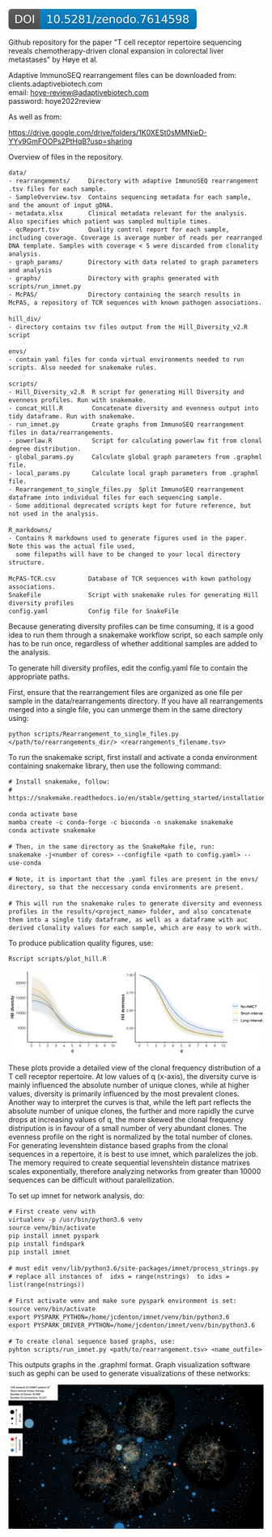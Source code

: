 ![Image](figures/zenodo.7614598.svg) 

Github repository for the paper "T cell receptor repertoire sequencing reveals chemotherapy-driven clonal expansion in colorectal liver metastases" by Høye et al.

Adaptive ImmunoSEQ rearrangement files can be downloaded from:  
clients.adaptivebiotech.com  
email: hoye-review@adaptivebiotech.com  
password: hoye2022review

As well as from:

https://drive.google.com/drive/folders/1K0XESt0sMMNieD-YYv9GmFOOPs2PtHqB?usp=sharing


Overview of files in the repository.
```
data/
- rearrangements/     Directory with adaptive ImmunoSEQ rearrangement .tsv files for each sample.
- SampleOverview.tsv  Contains sequencing metadata for each sample, and the amount of input gDNA.
- metadata.xlsx       Clinical metadata relevant for the analysis. Also specifies which patient was sampled multiple times.
- qcReport.tsv        Quality control report for each sample, including coverage. Coverage is average number of reads per rearranged DNA template. Samples with coverage < 5 were discarded from clonality analysis.
- graph_params/       Directory with data related to graph parameters and analysis
- graphs/             Directory with graphs generated with scripts/run_imnet.py
- McPAS/              Directory containing the search results in McPAS, a repository of TCR sequences with known pathogen associations. 

hill_div/ 
- directory contains tsv files output from the Hill_Diversity_v2.R script

envs/
- contain yaml files for conda virtual environments needed to run scripts. Also needed for snakemake rules.

scripts/
- Hill_Diversity_v2.R  R script for generating Hill Diversity and evenness profiles. Run with snakemake.
- concat_Hill.R        Concatenate diversity and evenness output into tidy dataframe. Run with snakemake.
- run_imnet.py         Create graphs from ImmunoSEQ rearrangement files in data/rearrangements.
- powerlaw.R           Script for calculating powerlaw fit from clonal degree distribution.
- global_params.py     Calculate global graph parameters from .graphml file.
- local_params.py      Calculate local graph parameters from .graphml file.
- Rearrangement_to_single_files.py  Split ImmunoSEQ rearrangement dataframe into individual files for each sequencing sample.
- Some additional deprecated scripts kept for future reference, but not used in the analysis.

R_markdowns/
- Contains R markdowns used to generate figures used in the paper. Note this was the actual file used, 
  some filepaths will have to be changed to your local directory structure.

McPAS-TCR.csv         Database of TCR sequences with kown pathology associations.
SnakeFile             Script with snakemake rules for generating Hill diversity profiles
config.yaml           Config file for SnakeFile

```
Because generating diversity profiles can be time consuming, it is a good idea to run them through a snakemake workflow script, so each sample only has to be run once, regardless of whether additional samples are added to the analysis.

To generate hill diversity profiles, edit the config.yaml file to contain the appropriate paths.

First, ensure that the rearrangement files are organized as one file per sample in the data/rearrangements directory. If you have all rearrangements merged into a single file, you can unmerge them in the same directory using: 
```
python scripts/Rearrangement_to_single_files.py </path/to/rearrangements_dir/> <rearrangements_filename.tsv>
```
To run the snakemake script, first install and activate a conda environment containing snakemake library, then use the following command:
```
# Install snakemake, follow:
# https://snakemake.readthedocs.io/en/stable/getting_started/installation.html

conda activate base
mamba create -c conda-forge -c bioconda -n snakemake snakemake
conda activate snakemake

# Then, in the same directory as the SnakeMake file, run:
snakemake -j<number of cores> --configfile <path to config.yaml> --use-conda

# Note, it is important that the .yaml files are present in the envs/ directory, so that the neccessary conda environments are present.

# This will run the snakemake rules to generate diversity and evenness profiles in the results/<project_name> folder, and also concatenate them into a single tidy dataframe, as well as a dataframe with auc derived clonality values for each sample, which are easy to work with.
```
To produce publication quality figures, use:
```
Rscript scripts/plot_hill.R
```
![Image](figures/hill_div_even.png) 

These plots provide a detailed view of the clonal frequency distribution of a T cell receptor repertoire. At low values of q (x-axis), the diversity curve is mainly influenced the absolute number of unique clones, while at higher values, diversity is primarily influenced by the most prevalent clones. Another way to interpret the curves is that, while the left part reflects the absolute number of unique clones, the further and more rapidly the curve drops at increasing values of q, the more skewed the clonal frequency distripution is in favour of a small number of very abundant clones. The evenness profile on the right is normalized by the total number of clones.
For generating levenshtein distance based graphs from the clonal sequences in a repertoire, it is best to use imnet, which paralelizes the job. The memory required to create sequential levenshtein distance matrixes scales exponentially, therefore analyzing networks from greater than 10000 sequences can be difficult without paralellization. 

To set up imnet for network analysis, do:
```
# First create venv with 
virtualenv -p /usr/bin/python3.6 venv
source venv/bin/activate
pip install imnet pyspark
pip install findspark
pip install imnet

# must edit venv/lib/python3.6/site-packages/imnet/process_strings.py
# replace all instances of  idxs = range(nstrings)  to idxs = list(range(nstrings))

# First activate venv and make sure pyspark environment is set:
source venv/bin/activate
export PYSPARK_PYTHON=/home/jcdenton/imnet/venv/bin/python3.6
export PYSPARK_DRIVER_PYTHON=/home/jcdenton/imnet/venv/bin/python3.6

# To create clonal sequence based graphs, use:
pyhton scripts/run_imnet.py <path/to/rearrangement.tsv> <name_outfile>
```

This outputs graphs in the .graphml format. Graph visualization software such as gephi can be used to generate visualizations of these networks:

![Image](figures/LD_graph.png) 
